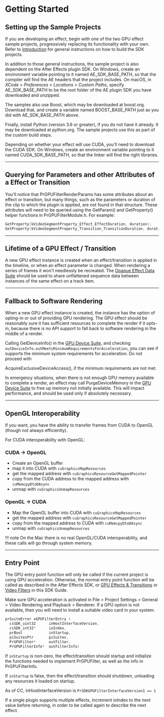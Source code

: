 # Getting Started

## Setting up the Sample Projects

If you are developing an effect, begin with one of the two GPU effect sample projects, progressively replacing its functionality with your own. Refer to [Introduction](../index.md) for general instructions on how to build the SDK projects.

In addition to those general instructions, the sample project is also dependent on the After Effects plugin SDK. On Windows, create an environment variable pointing to it named AE_SDK_BASE_PATH, so that the compiler will find the AE headers that the project includes. On macOS, in *XCode > Preferences > Locations > Custom Paths*, specify AE_SDK_BASE_PATH to be the root folder of the AE plugin SDK you have downloaded and unzipped.

The samples also use Boost, which may be downloaded at boost.org. Download that, and create a variable named BOOST_BASE_PATH just as you did with AE_SDK_BASE_PATH above.

Finally, install Python (version 3.6 or greater), if you do not have it already. It may be downloaded at python.org. The sample projects use this as part of the custom build steps.

Depending on whether your effect will use CUDA, you'll need to download the CUDA SDK. On Windows, create an environment variable pointing to it named CUDA_SDK_BASE_PATH, so that the linker will find the right libraries.

---

## Querying for Parameters and other Attributes of a Effect or Transition

You'll notice that PrGPUFilterRenderParams has some attributes about an effect or transition, but many things, such as the parameters or duration of the clip to which the plugin is applied, are not found in that structure. These attributes will need to be queried using the GetParam() and GetProperty() helper functions in PrGPUFilterModule.h. For example:

```cpp
GetProperty(kVideoSegmentProperty_Effect_EffectDuration, duration);
GetProperty(kVideoSegmentProperty_Transition_TransitionDuration, duration);
```

---

## Lifetime of a GPU Effect / Transition

A new GPU effect instance is created when an effect/transition is applied in the timeline, or when an effect parameter is changed. When rendering a series of frames it won't needlessly be recreated. The [Opaque Effect Data Suite](suites.md#opaque-effect-data-suite) should be used to share unflattened sequence data between instances of the same effect on a track item.

---

## Fallback to Software Rendering

When a new GPU effect instance is created, the instance has the option of opting-in or out of providing GPU rendering. The GPU effect should be reasonably sure it has sufficient resources to complete the render if it opts-in, because there is no API support to fall back to software rendering in the middle of a render.

Calling GetDeviceInfo() in the [GPU Device Suite](suites.md#gpu-device-suite), and checking `outDeviceInfo.outMeetsMinimumRequirementsForAcceleration`, you can see if supports the minimum system requirements for acceleration. Do not proceed with

AcquireExclusiveDeviceAccess(), if the minimum requirements are not met.

In emergency situations, when there is not enough GPU memory available to complete a render, an effect may call PurgeDeviceMemory in the [GPU Device Suite](suites.md#gpu-device-suite) to free up memory not initially available. This will impact performance, and should be used only if absolutely necessary.

---

## OpenGL Interoperability

If you want, you have the ability to transfer frames from CUDA to OpenGL (though not always efficiently).

For CUDA interoperability with OpenGL:

### CUDA -> OpenGL

- Create an OpenGL buffer
- map it into CUDA with `cuGraphicsMapResources`
- get the mapped address with `cuGraphicsResourceGetMappedPointer`
- copy from the CUDA address to the mapped address with `cuMemcpyDtoDAsync`
- unmap with `cuGraphicsUnmapResources`

### OpenGL -> CUDA

- Map the OpenGL buffer into CUDA with `cuGraphicsMapResources`
- get the mapped address with `cuGraphicsResourceGetMappedPointer`
- copy from the mapped address to CUDA with `cuMemcpyDtoDAsync`
- unmap with `cuGraphicsUnmapResources`

!!! note
    On the Mac there is no real OpenGL/CUDA interoperability, and these calls will go through system memory.

---

## Entry Point

The GPU entry point function will only be called if the current project is using GPU acceleration. Otherwise, the normal entry point function will be called as described in the After Effects SDK, or [GPU Effects & Transitions](gpu-effects-transitions.md) or [Video Filters](../video-filters/video-filters.md) in this SDK Guide.

Make sure GPU acceleration is activated in File > Project Settings > General > Video Rendering and Playback > Renderer. If a GPU option is not available, then you will need to install a suitable video card in your system.

```cpp
prSuiteError xGPUFilterEntry (
  csSDK_uint32      inHostInterfaceVersion,
  csSDK_int32*      ioIndex,
  prBool            inStartup,
  piSuitesPtr       piSuites,
  PrGPUFilter*      outFilter,
  PrGPUFilterInfo*  outFilterInfo)
```

If `inStartup` is non-zero, the effect/transition should startup and initialize the functions needed to implement PrGPUFilter, as well as the info in PrGPUFilterInfo.

If `inStartup` is false, then the effect/transition should shutdown, unloading any resources it loaded on startup.

As of CC, inHostInterfaceVersion is `PrSDKGPUFilterInterfaceVersion1 == 1`

If a single plugin supports multiple effects, increment ioIndex to the next value before returning, in order to be called again to describe the next effect.

